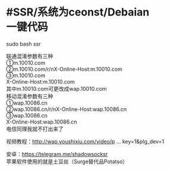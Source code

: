 #SSR/系统为ceonst/Debaian<br>
一键代码<br>
====
sudo bash ssr<br>

联通混淆参数有三种<br>
①m.10010.com<br>
②m.10010.com/r/nX-Online-Host:m.10010.com<br>
③m.10010.com<br>
X-Online-Host:m.10010.com<br>
其中m.10010.com可更改成wap.10010.com<br>
移动混淆参数有三种<br>
①wap.10086.cn<br>
②wap.10086.cn/r/nX-Online-Host:wap.10086.cn<br>
③wap.10086.cn<br>
X-Online-Host:wap.10086.cn<br>
电信同理我就不打出来了<br>


视频教程：http://wap.youshixiu.com/video/p ... key=1&plg_dev=1

安卓：https://telegram.me/shadowsocksr<br>
苹果软件使用的就是土豆丝（Surge替代品Potatso）<br>
